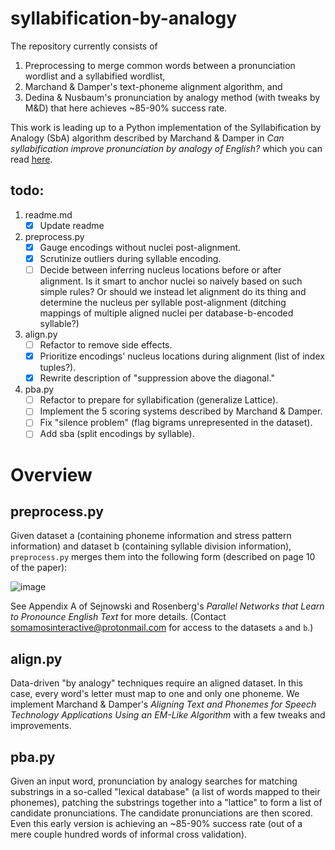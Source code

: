 # syllabification-by-analogy
The repository currently consists of 

1. Preprocessing to merge common words between a pronunciation wordlist and a syllabified wordlist,
2. Marchand & Damper's text-phoneme alignment algorithm, and
3. Dedina & Nusbaum's pronunciation by analogy method (with tweaks by M&D) that here achieves ~85-90% success rate.

This work is leading up to a Python implementation of the Syllabification by Analogy (SbA) algorithm described by Marchand & Damper in _Can syllabification improve pronunciation by analogy of English?_ which you can read [here](https://github.com/somamos/syllabification-by-analogy/files/13186641/Damper.Marchand.s.Can.syllabification.improve.pronunciation.by.analogy.of.English.pdf).

## todo:
1. readme.md
    - [X] Update readme
2. preprocess.py
    - [X] Gauge encodings without nuclei post-alignment.
    - [X] Scrutinize outliers during syllable encoding.
    - [ ] Decide between inferring nucleus locations before or after alignment. Is it smart to anchor nuclei so naively based on such simple rules? Or should we instead let alignment do its thing and determine the nucleus per syllable post-alignment (ditching mappings of multiple aligned nuclei per database-b-encoded syllable?)
3. align.py
    - [ ] Refactor to remove side effects.
    - [X] Prioritize encodings' nucleus locations during alignment (list of index tuples?).
    - [X] Rewrite description of "suppression above the diagonal."
4. pba.py
    - [ ] Refactor to prepare for syllabification (generalize Lattice).
    - [ ] Implement the 5 scoring systems described by Marchand & Damper.
    - [ ] Fix "silence problem" (flag bigrams unrepresented in the dataset).
    - [ ] Add sba (split encodings by syllable).

# Overview
 
## preprocess.py

Given dataset a (containing phoneme information and stress pattern information) and dataset b (containing syllable division information), `preprocess.py` merges them into the following form (described on page 10 of the paper):

![image](https://github.com/somamos/syllabification-by-analogy/assets/141623014/20972aa6-35d1-42e3-a0da-2a387fb5df2f)

See Appendix A of Sejnowski and Rosenberg's _Parallel Networks that Learn to Pronounce English Text_ for more details. (Contact somamosinteractive@protonmail.com for access to the datasets `a` and `b`.) 

## align.py

Data-driven "by analogy" techniques require an aligned dataset. In this case, every word's letter must map to one and only one phoneme. We implement Marchand & Damper's _Aligning Text and Phonemes for Speech Technology Applications Using an EM-Like Algorithm_ with a few tweaks and improvements. 

## pba.py

Given an input word, pronunciation by analogy searches for matching substrings in a so-called "lexical database" (a list of words mapped to their phonemes), patching the substrings together into a "lattice" to form a list of candidate pronunciations. The candidate pronunciations are then scored. Even this early version is achieving an ~85-90% success rate (out of a mere couple hundred words of informal cross validation).
